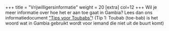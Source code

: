 +++
title = "Vrijwilligersinformatie"
weight = 20
[extra]
col=12
+++
Wil je meer informatie over hoe het er aan toe gaat in Gambia? Lees dan ons informatiedocument ["Tips voor Toubabs"](https://drive.google.com/file/d/1jEBNzs0aUW8PhyngCB9Ls3JwoNSOXC2E/view?usp=sharing)! (Tip 1: Toubab (toe-bab) is het woord wat in Gambia gebruikt wordt voor iemand die niet uit de buurt komt)
